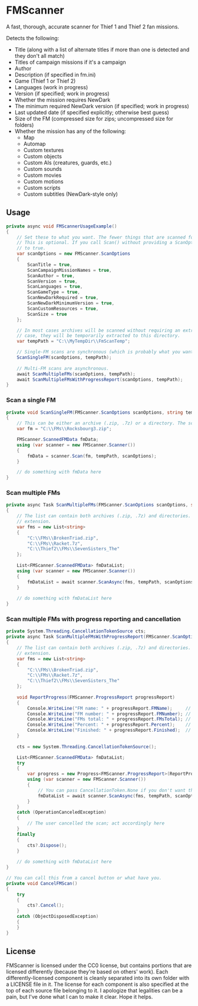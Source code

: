 # FMScanner

A fast, thorough, accurate scanner for Thief 1 and Thief 2 fan missions.

Detects the following:
- Title (along with a list of alternate titles if more than one is detected and they don't all match)
- Titles of campaign missions if it's a campaign
- Author
- Description (if specified in fm.ini)
- Game (Thief 1 or Thief 2)
- Languages (work in progress)
- Version (if specified; work in progress)
- Whether the mission requires NewDark
- The minimum required NewDark version (if specified; work in progress)
- Last updated date (if specified explicitly; otherwise best guess)
- Size of the FM (compressed size for zips; uncompressed size for folders)
- Whether the mission has any of the following:
  - Map
  - Automap
  - Custom textures
  - Custom objects
  - Custom AIs (creatures, guards, etc.)
  - Custom sounds
  - Custom movies
  - Custom motions
  - Custom scripts
  - Custom subtitles (NewDark-style only)
  
## Usage

```csharp
private async void FMScannerUsageExample()
{
    // Set these to what you want. The fewer things that are scanned for, the faster the scan will be.
    // This is optional. If you call Scan() without providing a ScanOptions object, all options will default
    // to true.
    var scanOptions = new FMScanner.ScanOptions
    {
        ScanTitle = true,
        ScanCampaignMissionNames = true,
        ScanAuthor = true,
        ScanVersion = true,
        ScanLanguages = true,
        ScanGameType = true,
        ScanNewDarkRequired = true,
        ScanNewDarkMinimumVersion = true,
        ScanCustomResources = true,
        ScanSize = true
    };

    // In most cases archives will be scanned without requiring an extract to disk, but when that's not the
    // case, they will be temporarily extracted to this directory.
    var tempPath = "C:\\MyTempDir\\FmScanTemp";

    // Single-FM scans are synchronous (which is probably what you want for FM loaders).
    ScanSingleFM(scanOptions, tempPath);
    
    // Multi-FM scans are asynchronous.
    await ScanMultipleFMs(scanOptions, tempPath);
    await ScanMultipleFMsWithProgressReport(scanOptions, tempPath);
}
```
### Scan a single FM
```csharp
private void ScanSingleFM(FMScanner.ScanOptions scanOptions, string tempPath)
{
    // This can be either an archive (.zip, .7z) or a directory. The scanner detects based on extension.
    var fm = "C:\\FMs\\Rocksbourg3.zip";

    FMScanner.ScannedFMData fmData;
    using (var scanner = new FMScanner.Scanner())
    {
        fmData = scanner.Scan(fm, tempPath, scanOptions);
    }

    // do something with fmData here
}
```

### Scan multiple FMs
```csharp
private async Task ScanMultipleFMs(FMScanner.ScanOptions scanOptions, string tempPath)
{
    // The list can contain both archives (.zip, .7z) and directories. The scanner detects based on
    // extension.
    var fms = new List<string>
    {
        "C:\\FMs\\BrokenTriad.zip",
        "C:\\FMs\\Racket.7z",
        "C:\\Thief2\\FMs\\SevenSisters_The"
    };
    
    List<FMScanner.ScannedFMData> fmDataList;
    using (var scanner = new FMScanner.Scanner())
    {
        fmDataList = await scanner.ScanAsync(fms, tempPath, scanOptions);
    }
    
    // do something with fmDataList here
}
```

### Scan multiple FMs with progress reporting and cancellation
```csharp
private System.Threading.CancellationTokenSource cts;
private async Task ScanMultipleFMsWithProgressReport(FMScanner.ScanOptions scanOptions, string tempPath)
{
    // The list can contain both archives (.zip, .7z) and directories. The scanner detects based on
    // extension.
    var fms = new List<string>
    {
        "C:\\FMs\\BrokenTriad.zip",
        "C:\\FMs\\Racket.7z",
        "C:\\Thief2\\FMs\\SevenSisters_The"
    };
    
    void ReportProgress(FMScanner.ProgressReport progressReport)
    {
        Console.WriteLine("FM name: " + progressReport.FMName);     // string
        Console.WriteLine("FM number: " + progressReport.FMNumber); // int
        Console.WriteLine("FMs total: " + progressReport.FMsTotal); // int
        Console.WriteLine("Percent: " + progressReport.Percent);    // int
        Console.WriteLine("Finished: " + progressReport.Finished);  // bool
    }
    
    cts = new System.Threading.CancellationTokenSource();

    List<FMScanner.ScannedFMData> fmDataList;
    try
    {
        var progress = new Progress<FMScanner.ProgressReport>(ReportProgress);
        using (var scanner = new FMScanner.Scanner())
        {
            // You can pass CancellationToken.None if you don't want the ability to cancel.
            fmDataList = await scanner.ScanAsync(fms, tempPath, scanOptions, progress, cts.Token);
        }
    }
    catch (OperationCanceledException)
    {
        // The user cancelled the scan; act accordingly here
    }
    finally
    {
        cts?.Dispose();
    }
    
    // do something with fmDataList here
}

// You can call this from a cancel button or what have you.
private void CancelFMScan()
{
    try
    {
        cts?.Cancel();
    }
    catch (ObjectDisposedException)
    {
    }
}
```

## License

FMScanner is licensed under the CC0 license, but contains portions that are licensed differently (because they're based on others' work). Each differently-licensed component is cleanly separated into its own folder with a LICENSE file in it. The license for each component is also specified at the top of each source file belonging to it. I apologize that legalities can be a pain, but I've done what I can to make it clear. Hope it helps.
